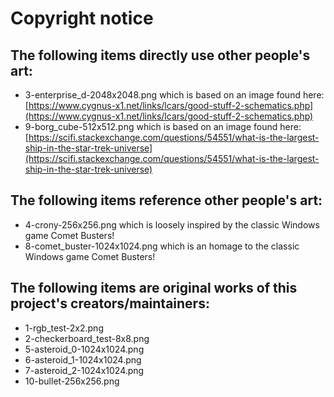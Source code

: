 # Copyright notice
## The following items directly use other people's art:
* 3-enterprise_d-2048x2048.png which is based on an image found here: [https://www.cygnus-x1.net/links/lcars/good-stuff-2-schematics.php](https://www.cygnus-x1.net/links/lcars/good-stuff-2-schematics.php)
* 9-borg_cube-512x512.png which is based on an image found here: [https://scifi.stackexchange.com/questions/54551/what-is-the-largest-ship-in-the-star-trek-universe](https://scifi.stackexchange.com/questions/54551/what-is-the-largest-ship-in-the-star-trek-universe)
## The following items reference other people's art:
* 4-crony-256x256.png which is loosely inspired by the classic Windows game Comet Busters!
* 8-comet_buster-1024x1024.png which is an homage to the classic Windows game Comet Busters!
## The following items are original works of this project's creators/maintainers:
* 1-rgb_test-2x2.png
* 2-checkerboard_test-8x8.png
* 5-asteroid_0-1024x1024.png
* 6-asteroid_1-1024x1024.png
* 7-asteroid_2-1024x1024.png
* 10-bullet-256x256.png
